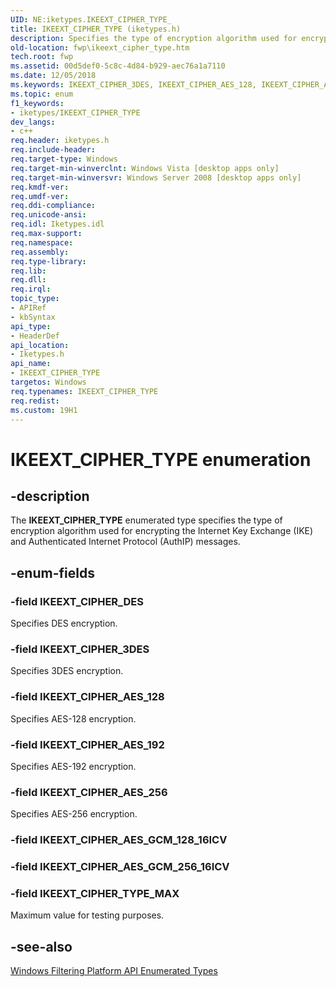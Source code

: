 ```yaml
---
UID: NE:iketypes.IKEEXT_CIPHER_TYPE_
title: IKEEXT_CIPHER_TYPE (iketypes.h)
description: Specifies the type of encryption algorithm used for encrypting the Internet Key Exchange (IKE) and Authenticated Internet Protocol (AuthIP) messages.
old-location: fwp\ikeext_cipher_type.htm
tech.root: fwp
ms.assetid: 00d5def0-5c8c-4d84-b929-aec76a1a7110
ms.date: 12/05/2018
ms.keywords: IKEEXT_CIPHER_3DES, IKEEXT_CIPHER_AES_128, IKEEXT_CIPHER_AES_192, IKEEXT_CIPHER_AES_256, IKEEXT_CIPHER_DES, IKEEXT_CIPHER_TYPE, IKEEXT_CIPHER_TYPE enumeration [Filtering], IKEEXT_CIPHER_TYPE_MAX, fwp.ikeext_cipher_type, iketypes/IKEEXT_CIPHER_3DES, iketypes/IKEEXT_CIPHER_AES_128, iketypes/IKEEXT_CIPHER_AES_192, iketypes/IKEEXT_CIPHER_AES_256, iketypes/IKEEXT_CIPHER_DES, iketypes/IKEEXT_CIPHER_TYPE, iketypes/IKEEXT_CIPHER_TYPE_MAX
ms.topic: enum
f1_keywords:
- iketypes/IKEEXT_CIPHER_TYPE
dev_langs:
- c++
req.header: iketypes.h
req.include-header: 
req.target-type: Windows
req.target-min-winverclnt: Windows Vista [desktop apps only]
req.target-min-winversvr: Windows Server 2008 [desktop apps only]
req.kmdf-ver: 
req.umdf-ver: 
req.ddi-compliance: 
req.unicode-ansi: 
req.idl: Iketypes.idl
req.max-support: 
req.namespace: 
req.assembly: 
req.type-library: 
req.lib: 
req.dll: 
req.irql: 
topic_type:
- APIRef
- kbSyntax
api_type:
- HeaderDef
api_location:
- Iketypes.h
api_name:
- IKEEXT_CIPHER_TYPE
targetos: Windows
req.typenames: IKEEXT_CIPHER_TYPE
req.redist: 
ms.custom: 19H1
---
```


# IKEEXT_CIPHER_TYPE enumeration


## -description


The <b>IKEEXT_CIPHER_TYPE</b> enumerated type specifies the type of encryption algorithm used for encrypting the Internet Key Exchange (IKE) and Authenticated Internet Protocol (AuthIP) messages.


## -enum-fields




### -field IKEEXT_CIPHER_DES

Specifies DES encryption.


### -field IKEEXT_CIPHER_3DES

Specifies 3DES encryption.


### -field IKEEXT_CIPHER_AES_128

Specifies AES-128 encryption.


### -field IKEEXT_CIPHER_AES_192

Specifies AES-192 encryption.


### -field IKEEXT_CIPHER_AES_256

Specifies AES-256 encryption.


### -field IKEEXT_CIPHER_AES_GCM_128_16ICV


### -field IKEEXT_CIPHER_AES_GCM_256_16ICV


### -field IKEEXT_CIPHER_TYPE_MAX

Maximum value for testing purposes.


## -see-also




<a href="https://docs.microsoft.com/windows/desktop/FWP/fwp-enums">Windows Filtering Platform API Enumerated Types</a>
 

 

